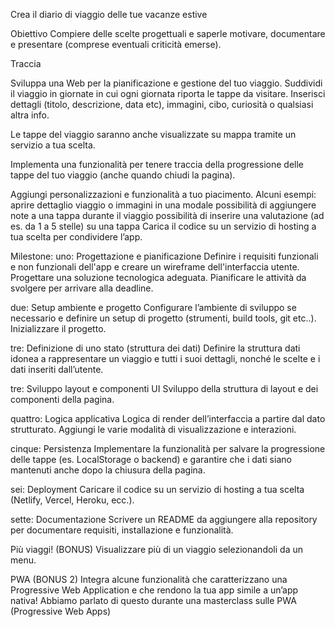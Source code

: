 Crea il diario di viaggio delle tue vacanze estive


Obiettivo
Compiere delle scelte progettuali e saperle motivare, documentare e presentare (comprese eventuali criticità emerse).


Traccia

Sviluppa una Web per la pianificazione e gestione del tuo viaggio. Suddividi il viaggio in giornate in cui ogni giornata riporta le tappe da visitare. Inserisci dettagli (titolo, descrizione, data etc), immagini, cibo, curiosità o qualsiasi altra info.

Le tappe del viaggio saranno anche visualizzate su mappa tramite un servizio a tua scelta.

Implementa una funzionalità per tenere traccia della progressione delle tappe del tuo viaggio (anche quando chiudi la pagina).

Aggiungi personalizzazioni e funzionalità a tuo piacimento. Alcuni esempi:
aprire dettaglio viaggio o immagini in una modale
possibilità di aggiungere note a una tappa durante il viaggio
possibilità di inserire una valutazione (ad es. da 1 a 5 stelle) su una tappa
Carica il codice su un servizio di hosting a tua scelta per condividere l’app.

Milestone:
uno: Progettazione e pianificazione
Definire i requisiti funzionali e non funzionali dell'app e creare un wireframe dell'interfaccia utente. Progettare una soluzione tecnologica adeguata. Pianificare le attività da svolgere per arrivare alla deadline.

due: Setup ambiente e progetto
Configurare l’ambiente di sviluppo se necessario e definire un setup di progetto (strumenti, build tools, git etc..). Inizializzare il progetto.

tre: Definizione di uno stato (struttura dei dati)
Definire la struttura dati idonea a rappresentare un viaggio e tutti i suoi dettagli, nonché le scelte e i dati inseriti dall’utente.

tre: Sviluppo layout e componenti UI
Sviluppo della struttura di layout e dei componenti della pagina.

quattro: Logica applicativa
Logica di render dell’interfaccia a partire dal dato strutturato. Aggiungi le varie modalità di visualizzazione e interazioni.

cinque: Persistenza
Implementare la funzionalità per salvare la progressione delle tappe (es. LocalStorage o backend) e garantire che i dati siano mantenuti anche dopo la chiusura della pagina.

sei: Deployment
Caricare il codice su un servizio di hosting a tua scelta (Netlify, Vercel, Heroku, ecc.).

sette: Documentazione
Scrivere un README da aggiungere alla repository per documentare requisiti, installazione e funzionalità.

Più viaggi! (BONUS)
Visualizzare più di un viaggio selezionandoli da un menu.

PWA (BONUS 2)
Integra alcune funzionalità che caratterizzano una Progressive Web Application e che rendono la tua app simile a un’app nativa! Abbiamo parlato di questo durante una masterclass sulle PWA (Progressive Web Apps)